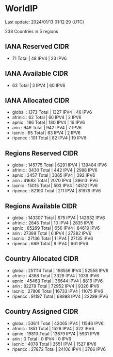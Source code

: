 # WorldIP

Last update: 2024/01/13 01:12:29 (UTC)

238 Countries in 5 regions

## IANA Reserved CIDR

- 71 Total | 48 IPV4 | 23 IPV6

## IANA Available CIDR

- 63 Total | 3 IPV4 | 60 IPV6

## IANA Allocated CIDR

- global : 1373 Total | 1327 IPV4 | 46 IPV6
- afrinic : 62 Total | 60 IPV4 | 2 IPV6
- apnic : 196 Total | 180 IPV4 | 16 IPV6
- arin : 949 Total | 942 IPV4 | 7 IPV6
- lacnic : 65 Total | 63 IPV4 | 2 IPV6
- ripencc : 101 Total | 82 IPV4 | 19 IPV6

## Regions Reserved CIDR

- global : 145775 Total | 6291 IPV4 | 139484 IPV6
- afrinic : 3430 Total | 442 IPV4 | 2988 IPV6
- apnic : 3457 Total | 3065 IPV4 | 392 IPV6
- arin : 41683 Total | 2070 IPV4 | 39613 IPV6
- lacnic : 15015 Total | 503 IPV4 | 14512 IPV6
- ripencc : 82190 Total | 211 IPV4 | 81979 IPV6

## Regions Available CIDR

- global : 143307 Total | 675 IPV4 | 142632 IPV6
- afrinic : 2845 Total | 10 IPV4 | 2835 IPV6
- apnic : 85269 Total | 650 IPV4 | 84619 IPV6
- arin : 27388 Total | 6 IPV4 | 27382 IPV6
- lacnic : 27136 Total | 1 IPV4 | 27135 IPV6
- ripencc : 669 Total | 8 IPV4 | 661 IPV6

## Country Allocated CIDR

- global : 251114 Total | 198556 IPV4 | 52558 IPV6
- afrinic : 4368 Total | 3329 IPV4 | 1039 IPV6
- apnic : 45463 Total | 36644 IPV4 | 8819 IPV6
- arin : 82278 Total | 72952 IPV4 | 9326 IPV6
- lacnic : 27808 Total | 16733 IPV4 | 11075 IPV6
- ripencc : 91197 Total | 68898 IPV4 | 22299 IPV6

## Country Assigned CIDR

- global : 53611 Total | 42065 IPV4 | 11546 IPV6
- afrinic : 1851 Total | 1529 IPV4 | 322 IPV6
- apnic : 19810 Total | 13879 IPV4 | 5931 IPV6
- arin : 0 Total | 0 IPV4 | 0 IPV6
- lacnic : 4078 Total | 2551 IPV4 | 1527 IPV6
- ripencc : 27872 Total | 24106 IPV4 | 3766 IPV6

